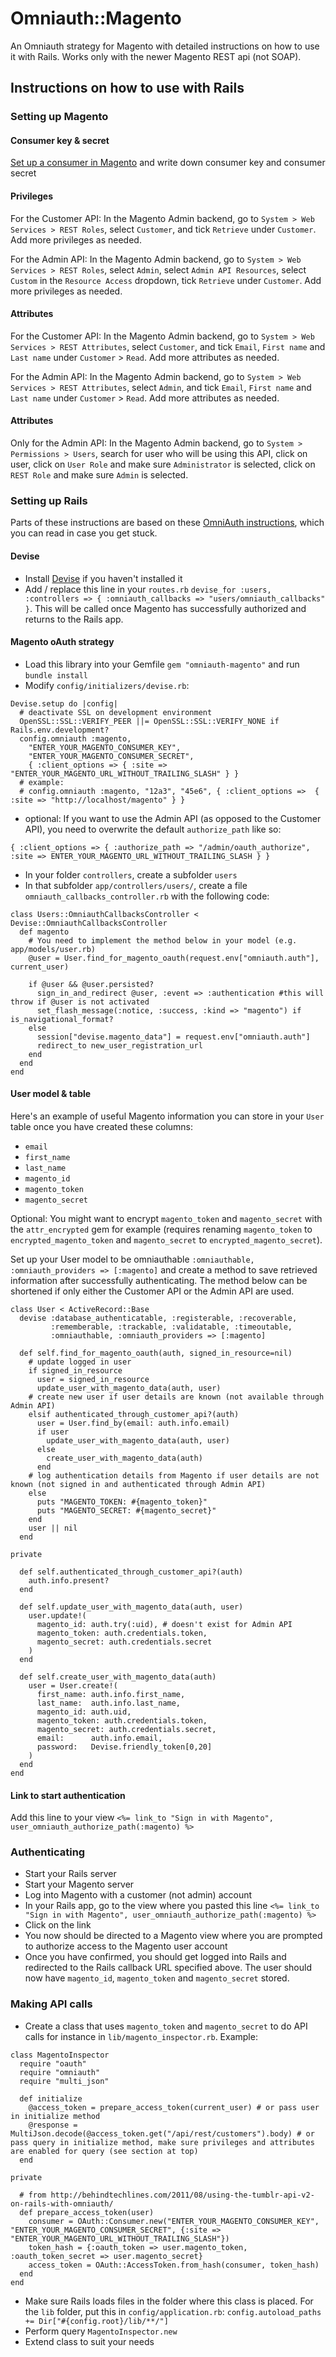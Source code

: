 # Omniauth::Magento

An Omniauth strategy for Magento with detailed instructions on how to use it with Rails. Works only with the newer Magento REST api (not SOAP).

## Instructions on how to use with Rails

### Setting up Magento

#### Consumer key & secret

[Set up a consumer in Magento](http://www.magentocommerce.com/api/rest/authentication/oauth_configuration.html) and write down consumer key and consumer secret

#### Privileges

For the Customer API: In the Magento Admin backend, go to `System > Web Services > REST Roles`, select `Customer`, and tick `Retrieve` under `Customer`. Add more privileges as needed.

For the Admin API: In the Magento Admin backend, go to `System > Web Services > REST Roles`, select `Admin`, select `Admin API Resources`, select `Custom` in the `Resource Access` dropdown, tick `Retrieve` under `Customer`. Add more privileges as needed.

#### Attributes

For the Customer API: In the Magento Admin backend, go to `System > Web Services > REST Attributes`, select `Customer`, and tick `Email`, `First name` and `Last name` under `Customer` > `Read`. Add more attributes as needed.

For the Admin API: In the Magento Admin backend, go to `System > Web Services > REST Attributes`, select `Admin`, and tick `Email`, `First name` and `Last name` under `Customer` > `Read`. Add more attributes as needed.

#### Attributes

Only for the Admin API: In the Magento Admin backend, go to `System > Permissions > Users`, search for user who will be using this API, click on user, click on `User Role` and make sure `Administrator` is selected, click on `REST Role` and make sure `Admin` is selected.

### Setting up Rails

Parts of these instructions are based on these [OmniAuth instructions](https://github.com/plataformatec/devise/wiki/OmniAuth:-Overview), which you can read in case you get stuck.

#### Devise

* Install [Devise](https://github.com/plataformatec/devise) if you haven't installed it
* Add / replace this line in your `routes.rb` `devise_for :users, :controllers => { :omniauth_callbacks => "users/omniauth_callbacks" }`. This will be called once Magento has successfully authorized and returns to the Rails app.

#### Magento oAuth strategy

* Load this library into your Gemfile `gem "omniauth-magento"` and run `bundle install`
* Modify `config/initializers/devise.rb`:

```
Devise.setup do |config|
  # deactivate SSL on development environment
  OpenSSL::SSL::VERIFY_PEER ||= OpenSSL::SSL::VERIFY_NONE if Rails.env.development? 
  config.omniauth :magento,
    "ENTER_YOUR_MAGENTO_CONSUMER_KEY",
    "ENTER_YOUR_MAGENTO_CONSUMER_SECRET",
    { :client_options => { :site => "ENTER_YOUR_MAGENTO_URL_WITHOUT_TRAILING_SLASH" } }
  # example:
  # config.omniauth :magento, "12a3", "45e6", { :client_options =>  { :site => "http://localhost/magento" } }  
```

* optional: If you want to use the Admin API (as opposed to the Customer API), you need to overwrite the default `authorize_path` like so:

```
{ :client_options => { :authorize_path => "/admin/oauth_authorize", :site => ENTER_YOUR_MAGENTO_URL_WITHOUT_TRAILING_SLASH } }
```

* In your folder `controllers`, create a subfolder `users`
* In that subfolder `app/controllers/users/`, create a file `omniauth_callbacks_controller.rb` with the following code:

```
class Users::OmniauthCallbacksController < Devise::OmniauthCallbacksController
  def magento
    # You need to implement the method below in your model (e.g. app/models/user.rb)
    @user = User.find_for_magento_oauth(request.env["omniauth.auth"], current_user)

    if @user && @user.persisted?
      sign_in_and_redirect @user, :event => :authentication #this will throw if @user is not activated
      set_flash_message(:notice, :success, :kind => "magento") if is_navigational_format?
    else
      session["devise.magento_data"] = request.env["omniauth.auth"]
      redirect_to new_user_registration_url
    end
  end
end
```

#### User model & table

Here's an example of useful Magento information you can store in your `User` table once you have created these columns:
* `email`
* `first_name`
* `last_name`
* `magento_id`
* `magento_token`
* `magento_secret`

Optional: You might want to encrypt `magento_token` and `magento_secret` with the `attr_encrypted` gem for example (requires renaming `magento_token` to `encrypted_magento_token` and `magento_secret` to `encrypted_magento_secret`).

Set up your User model to be omniauthable `:omniauthable, :omniauth_providers => [:magento]` and create a method to save retrieved information after successfully authenticating. The method below can be shortened if only either the Customer API or the Admin API are used.

```
class User < ActiveRecord::Base  
  devise :database_authenticatable, :registerable, :recoverable,
         :rememberable, :trackable, :validatable, :timeoutable,
         :omniauthable, :omniauth_providers => [:magento]  

  def self.find_for_magento_oauth(auth, signed_in_resource=nil)    
    # update logged in user
    if signed_in_resource
      user = signed_in_resource
      update_user_with_magento_data(auth, user)
    # create new user if user details are known (not available through Admin API)
    elsif authenticated_through_customer_api?(auth)
      user = User.find_by(email: auth.info.email)
      if user
        update_user_with_magento_data(auth, user)
      else
        create_user_with_magento_data(auth)
      end
    # log authentication details from Magento if user details are not known (not signed in and authenticated through Admin API)
    else 
      puts "MAGENTO_TOKEN: #{magento_token}"
      puts "MAGENTO_SECRET: #{magento_secret}" 
    end
    user || nil
  end

private
  
  def self.authenticated_through_customer_api?(auth)
    auth.info.present?
  end

  def self.update_user_with_magento_data(auth, user)
    user.update!(
      magento_id: auth.try(:uid), # doesn't exist for Admin API
      magento_token: auth.credentials.token,
      magento_secret: auth.credentials.secret
    )
  end

  def self.create_user_with_magento_data(auth)
    user = User.create!(
      first_name: auth.info.first_name,                           
      last_name:  auth.info.last_name,
      magento_id: auth.uid,
      magento_token: auth.credentials.token,
      magento_secret: auth.credentials.secret,
      email:      auth.info.email,
      password:   Devise.friendly_token[0,20]
    )
  end          
end
```

#### Link to start authentication

Add this line to your view `<%= link_to "Sign in with Magento", user_omniauth_authorize_path(:magento) %>`

### Authenticating

* Start your Rails server
* Start your Magento server
* Log into Magento with a customer (not admin) account
* In your Rails app, go to the view where you pasted this line `<%= link_to "Sign in with Magento", user_omniauth_authorize_path(:magento) %>`
* Click on the link
* You now should be directed to a Magento view where you are prompted to authorize access to the Magento user account
* Once you have confirmed, you should get logged into Rails and redirected to the Rails callback URL specified above. The user should now have `magento_id`, `magento_token` and `magento_secret` stored.

### Making API calls

* Create a class that uses `magento_token` and `magento_secret` to do API calls for instance in `lib/magento_inspector.rb`. Example:
```
class MagentoInspector
  require "oauth"
  require "omniauth"
  require "multi_json"

  def initialize
    @access_token = prepare_access_token(current_user) # or pass user in initialize method 
    @response = MultiJson.decode(@access_token.get("/api/rest/customers").body) # or pass query in initialize method, make sure privileges and attributes are enabled for query (see section at top)
  end

private

  # from http://behindtechlines.com/2011/08/using-the-tumblr-api-v2-on-rails-with-omniauth/
  def prepare_access_token(user)
    consumer = OAuth::Consumer.new("ENTER_YOUR_MAGENTO_CONSUMER_KEY", "ENTER_YOUR_MAGENTO_CONSUMER_SECRET", {:site => "ENTER_YOUR_MAGENTO_URL_WITHOUT_TRAILING_SLASH"})
    token_hash = {:oauth_token => user.magento_token, :oauth_token_secret => user.magento_secret}
    access_token = OAuth::AccessToken.from_hash(consumer, token_hash)
  end
end
```
* Make sure Rails loads files in the folder where this class is placed. For the `lib` folder, put this in `config/application.rb`: `config.autoload_paths += Dir["#{config.root}/lib/**/"]`
* Perform query `MagentoInspector.new`
* Extend class to suit your needs
